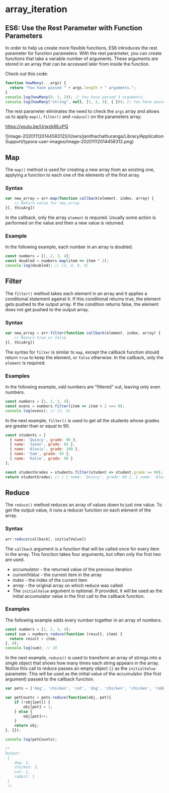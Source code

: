 # array_iteration

## ES6: Use the Rest Parameter with Function Parameters

In order to help us create more flexible functions, ES6 introduces the rest parameter for function parameters. With the rest parameter, you can create functions that take a variable number of arguments. These arguments are stored in an array that can be accessed later from inside the function.

Check out this code:



```js
function howMany(...args) {
  return "You have passed " + args.length + " arguments.";
}
console.log(howMany(0, 1, 2)); // You have passed 3 arguments.
console.log(howMany("string", null, [1, 2, 3], { })); // You have passed 4 arguments.
```



The rest parameter eliminates the need to check the `args` array and allows us to apply `map()`, `filter()` and `reduce()` on the parameters array.

https://youtu.be/Urwzk6ILvPQ

![image-20201112014458312](/Users/janithachathuranga/Library/Application Support/typora-user-images/image-20201112014458312.png)

## Map

The `map()` method is used for creating a new array from an existing one, applying a function to each one of the elements of the first array.

### Syntax

```javascript
var new_array = arr.map(function callback(element, index, array) {
    // Return value for new_array
}[, thisArg])
```

In the callback, only the array `element` is required. Usually some action is performed on the value and then a new value is returned.

### Example

In the following example, each number in an array is doubled.

```javascript
const numbers = [1, 2, 3, 4];
const doubled = numbers.map(item => item * 2);
console.log(doubled); // [2, 4, 6, 8]
```

## Filter

The `filter()` method takes each element in an array and it applies a conditional statement against it. If this conditional returns true, the element gets pushed to the output array. If the condition returns false, the element does not get pushed to the output array.

### Syntax

```javascript
var new_array = arr.filter(function callback(element, index, array) {
    // Return true or false
}[, thisArg])
```

The syntax for `filter` is similar to `map`, except the callback function should return `true` to keep the element, or `false` otherwise. In the callback, only the `element` is required.

### Examples

In the following example, odd numbers are "filtered" out, leaving only even numbers.

```javascript
const numbers = [1, 2, 3, 4];
const evens = numbers.filter(item => item % 2 === 0);
console.log(evens); // [2, 4]
```

In the next example, `filter()` is used to get all the students whose grades are greater than or equal to 90.

```javascript
const students = [
  { name: 'Quincy', grade: 96 },
  { name: 'Jason', grade: 84 },
  { name: 'Alexis', grade: 100 },
  { name: 'Sam', grade: 65 },
  { name: 'Katie', grade: 90 }
];

const studentGrades = students.filter(student => student.grade >= 90);
return studentGrades; // [ { name: 'Quincy', grade: 96 }, { name: 'Alexis', grade: 100 }, { name: 'Katie', grade: 90 } ]
```

## Reduce

The `reduce()` method reduces an array of values down to just one value. To get the output value, it runs a reducer function on each element of the array.

### **Syntax**

```javascript
arr.reduce(callback[, initialValue])
```

The `callback` argument is a function that will be called once for every item in the array. This function takes four arguments, but often only the first two are used.

- *accumulator* - the returned value of the previous iteration
- *currentValue* - the current item in the array
- *index* - the index of the current item
- *array* - the original array on which reduce was called
- The `initialValue` argument is optional. If provided, it will be used as the initial accumulator value in the first call to the callback function.

### Examples

The following example adds every number together in an array of numbers.

```javascript
const numbers = [1, 2, 3, 4];
const sum = numbers.reduce(function (result, item) {
  return result + item;
}, 0);
console.log(sum); // 10
```

In the next example, `reduce()` is used to transform an array of strings into a single object that shows how many times each string appears in the array. Notice this call to reduce passes an empty object `{}` as the `initialValue` parameter. This will be used as the initial value of the accumulator (the first argument) passed to the callback function.

```javascript
var pets = ['dog', 'chicken', 'cat', 'dog', 'chicken', 'chicken', 'rabbit'];

var petCounts = pets.reduce(function(obj, pet){
    if (!obj[pet]) {
        obj[pet] = 1;
    } else {
        obj[pet]++;
    }
    return obj;
}, {});

console.log(petCounts); 

/*
Output:
 { 
    dog: 2, 
    chicken: 3, 
    cat: 1, 
    rabbit: 1 
 }
 */
```


